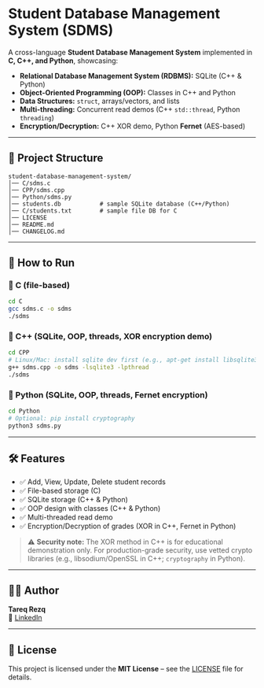# Student Database Management System (SDMS)

A cross-language **Student Database Management System** implemented in **C, C++, and Python**, showcasing:

- **Relational Database Management System (RDBMS):** SQLite (C++ & Python)
- **Object-Oriented Programming (OOP):** Classes in C++ and Python
- **Data Structures:** `struct`, arrays/vectors, and lists
- **Multi-threading:** Concurrent read demos (C++ `std::thread`, Python `threading`)
- **Encryption/Decryption:** C++ XOR demo, Python **Fernet** (AES-based)

---

## 📂 Project Structure
```
student-database-management-system/
│── C/sdms.c
│── CPP/sdms.cpp
│── Python/sdms.py
│── students.db           # sample SQLite database (C++/Python)
│── C/students.txt        # sample file DB for C
│── LICENSE
│── README.md
│── CHANGELOG.md
```

---

## 🚀 How to Run

### 🔹 C (file-based)
```bash
cd C
gcc sdms.c -o sdms
./sdms
```

### 🔹 C++ (SQLite, OOP, threads, XOR encryption demo)
```bash
cd CPP
# Linux/Mac: install sqlite dev first (e.g., apt-get install libsqlite3-dev)
g++ sdms.cpp -o sdms -lsqlite3 -lpthread
./sdms
```

### 🔹 Python (SQLite, OOP, threads, Fernet encryption)
```bash
cd Python
# Optional: pip install cryptography
python3 sdms.py
```

---

## 🛠 Features
- ✅ Add, View, Update, Delete student records
- ✅ File-based storage (C)
- ✅ SQLite storage (C++ & Python)
- ✅ OOP design with classes (C++ & Python)
- ✅ Multi-threaded read demo
- ✅ Encryption/Decryption of grades (XOR in C++, Fernet in Python)

> ⚠️ **Security note:** The XOR method in C++ is for educational demonstration only.
> For production-grade security, use vetted crypto libraries (e.g., libsodium/OpenSSL in C++; `cryptography` in Python).

---

## 👨‍💻 Author
**Tareq Rezq**  
🔗 [LinkedIn](https://www.linkedin.com/in/tareq-rezq/)

---

## 📜 License
This project is licensed under the **MIT License** – see the [LICENSE](LICENSE) file for details.
